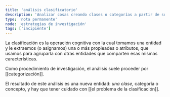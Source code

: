 ```yaml
---
title: 'análisis clasificatorio'
description: 'Analizar cosas creando clases o categorías a partir de sus propiedades en común'
type: 'nota permanente'
node: 'estrategias de investigación'
tags: ['incipiente']
---
```


La clasificación es la operación cognitiva con la cual tomamos una entidad y le extraemos (o asignamos) una o más propieades o atributos, que usamos para agruparla con otras entidades que comparten esas mismas características.

Como procedimiento de investigación, el análisis suele proceder por [[categorización]].

El resultado de este análisis es una nueva entidad: *una clase*, categoría o concepto, y hay que tener cuidado con [[el problema de la clasificación]].